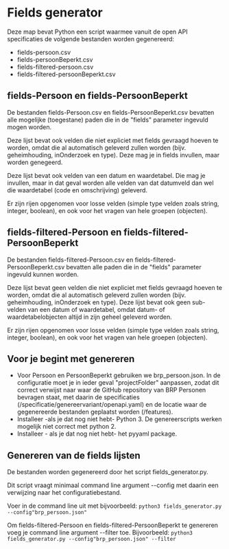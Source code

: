 # Fields generator

Deze map bevat Python een script waarmee vanuit de open API specificaties de volgende bestanden worden gegenereerd:
- fields-persoon.csv
- fields-persoonBeperkt.csv
- fields-filtered-persoon.csv
- fields-filtered-persoonBeperkt.csv

## fields-Persoon en fields-PersoonBeperkt
De bestanden fields-Persoon.csv en fields-PersoonBeperkt.csv bevatten alle mogelijke (toegestane) paden die in de "fields" parameter ingevuld mogen worden.

Deze lijst bevat ook velden die niet expliciet met fields gevraagd hoeven te worden, omdat die al automatisch geleverd zullen worden (bijv. geheimhouding, inOnderzoek en type). Deze mag je in fields invullen, maar worden genegeerd.

Deze lijst bevat ook velden van een datum en waardetabel. Die mag je invullen, maar in dat geval worden alle velden van dat datumveld dan wel die waardetabel (code en omschrijving) geleverd.

Er zijn rijen opgenomen voor losse velden (simple type velden zoals string, integer, boolean), en ook voor het vragen van hele groepen (objecten).

## fields-filtered-Persoon en fields-filtered-PersoonBeperkt
De bestanden fields-filtered-Persoon.csv en fields-filtered-PersoonBeperkt.csv bevatten alle paden die in de "fields" parameter ingevuld kunnen worden.

Deze lijst bevat geen velden die niet expliciet met fields gevraagd hoeven te worden, omdat die al automatisch geleverd zullen worden (bijv. geheimhouding, inOnderzoek en type). 
Deze lijst bevat ook geen sub-velden van een datum of waardetabel, omdat datum- of waardetabelobjecten altijd in zijn geheel geleverd worden.

Er zijn rijen opgenomen voor losse velden (simple type velden zoals string, integer, boolean), en ook voor het vragen van hele groepen (objecten).

## Voor je begint met genereren
- Voor Persoon en PersoonBeperkt gebruiken we brp_persoon.json. In de configuratie moet je in ieder geval "projectFolder" aanpassen, zodat dit correct verwijst naar waar de GitHub repository van BRP Personen bevragen staat, met daarin de specificaties (/specificatie/genereervariant/openapi.yaml) en de locatie waar de gegenereerde bestanden geplaatst worden (/features).
- Installeer -als je dat nog niet hebt- Python 3. De genereerscripts werken mogelijk niet correct met python 2.
- Installeer - als je dat nog niet hebt- het pyyaml package.

## Genereren van de fields lijsten
De bestanden worden gegenereerd door het script fields_generator.py. 

Dit script vraagt minimaal command line argument --config met daarin een verwijzing naar het configuratiebestand. 

Voer in de command line uit met bijvoorbeeld:
`python3 fields_generator.py --config"brp_persoon.json"`

Om fields-filtered-Persoon en fields-filtered-PersoonBeperkt te genereren voeg je command line argument --filter toe.
Bijvoorbeeld:
`python3 fields_generator.py --config"brp_persoon.json" --filter`



